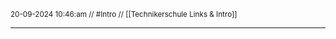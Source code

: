 <sub class="descriptionSection">20-09-2024 10:46:am // #Intro // [[Technikerschule Links & Intro]]</sub>
____